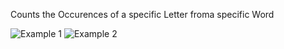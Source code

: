 Counts the Occurences of a specific Letter froma  specific Word

![Example 1](https://user-images.githubusercontent.com/43956685/169499144-d8e7f7ef-00a7-44c8-a383-afa03cd6bb82.png)
![Example 2](https://user-images.githubusercontent.com/43956685/169499158-7b444a2e-a20f-4a4a-86aa-f4a4005b1e59.png)
